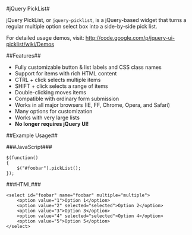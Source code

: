 #jQuery PickList#

jQuery PickList, or `jquery-picklist`, is a jQuery-based widget that turns a regular multiple option select box into a side-by-side pick list.

For detailed usage demos, visit: http://code.google.com/p/jquery-ui-picklist/wiki/Demos

##Features##

  * Fully customizable button & list labels and CSS class names
  * Support for items with rich HTML content
  * CTRL + click selects multiple items
  * SHIFT + click selects a range of items
  * Double-clicking moves items
  * Compatible with ordinary form submission
  * Works in all major browsers (IE, FF, Chrome, Opera, and Safari)
  * Many options for customization
  * Works with very large lists
  * **No longer requires jQuery UI!**

##Example Usage##

###JavaScript###

	$(function()
	{
		$("#foobar").pickList();
	});

###HTML###

	<select id="foobar" name="foobar" multiple="multiple">
		<option value="1">Option 1</option>
		<option value="2" selected="selected">Option 2</option>
		<option value="3">Option 3</option>
		<option value="4" selected="selected">Option 4</option>
		<option value="5">Option 5</option>
	</select>
